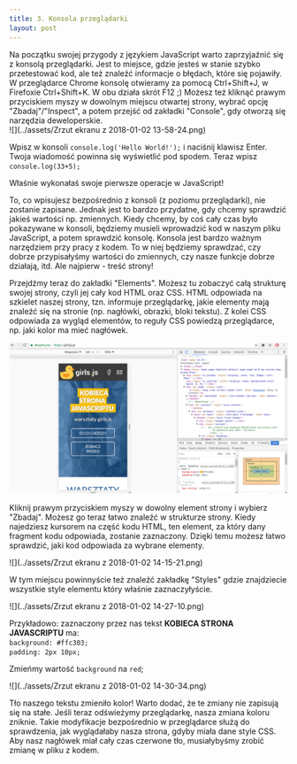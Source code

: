 ```yaml
---
title: 3. Konsola przeglądarki
layout: post
---
```



Na początku swojej przygody z językiem JavaScript warto zaprzyjaźnić się z konsolą przeglądarki. Jest to miejsce, gdzie jesteś w stanie szybko przetestować kod, ale też znaleźć informacje o błędach, które się pojawiły. W przeglądarce Chrome konsolę otwieramy za pomocą Ctrl+Shift+J, w Firefoxie Ctrl+Shift+K. W obu działa skrót F12 ;) Możesz też kliknąć prawym przyciskiem myszy w dowolnym miejscu otwartej strony, wybrać opcję "Zbadaj"/"Inspect", a potem przejść od zakładki "Console", gdy otworzą się narzędzia deweloperskie.  
![](../assets/Zrzut ekranu z 2018-01-02 13-58-24.png)

Wpisz w konsoli `console.log('Hello World!');` i naciśnij klawisz Enter.
Twoja wiadomość powinna się wyświetlić pod spodem. Teraz wpisz `console.log(33+5);`

Właśnie wykonałaś swoje pierwsze operacje w JavaScript!

To, co wpisujesz bezpośrednio z konsoli \(z poziomu przeglądarki\), nie zostanie zapisane. Jednak jest to bardzo przydatne, gdy chcemy sprawdzić jakieś wartości np. zmiennych. Kiedy chcemy, by coś cały czas było pokazywane w konsoli, będziemy musieli wprowadzić kod w naszym pliku JavaScript, a potem sprawdzić konsolę. Konsola jest bardzo ważnym narzędziem przy pracy z kodem. To w niej będziemy sprawdzać, czy dobrze przypisałyśmy wartości do zmiennych, czy nasze funkcje dobrze działają, itd. Ale najpierw - treść strony!

Przejdźmy teraz do zakładki "Elements". Możesz tu zobaczyć całą strukturę swojej strony, czyli jej cały kod HTML oraz CSS. HTML odpowiada na szkielet naszej strony, tzn. informuje przeglądarkę, jakie elementy mają znaleźć się na stronie \(np. nagłówki, obrazki, bloki tekstu\). Z kolei CSS odpowiada za wygląd elementów, to reguły CSS powiedzą przeglądarce, np. jaki kolor ma mieć nagłówek.

![](../assets/elements.png)

Kliknij prawym przyciskiem myszy w dowolny element strony i wybierz "Zbadaj". Możesz go teraz łatwo znaleźć w strukturze strony. Kiedy najedziesz kursorem na część kodu HTML, ten element, za który dany fragment kodu odpowiada, zostanie zaznaczony. Dzięki temu możesz łatwo sprawdzić, jaki kod odpowiada za wybrane elementy.

![](../assets/Zrzut ekranu z 2018-01-02 14-15-21.png)

W tym miejscu powinnyście też znaleźć zakładkę "Styles" gdzie znajdziecie wszystkie style elementu który właśnie zaznaczyłyście. 

![](../assets/Zrzut ekranu z 2018-01-02 14-27-10.png)

Przykładowo: zaznaczony przez nas tekst **KOBIECA STRONA JAVASCRIPTU** ma:  
`background: #ffc303;`  
`padding: 2px 10px;`

Zmieńmy wartość `background` na `red`;

![](../assets/Zrzut ekranu z 2018-01-02 14-30-34.png)

Tło naszego tekstu zmieniło kolor! Warto dodać, że te zmiany nie zapisują się na stałe. Jeśli teraz odświeżymy przeglądarkę, nasza zmiana koloru zniknie. Takie modyfikacje bezpośrednio w przeglądarce służą do sprawdzenia, jak wyglądałaby nasza strona, gdyby miała dane style CSS. Aby nasz nagłówek miał cały czas czerwone tło, musiałybyśmy zrobić zmianę w pliku z kodem.

